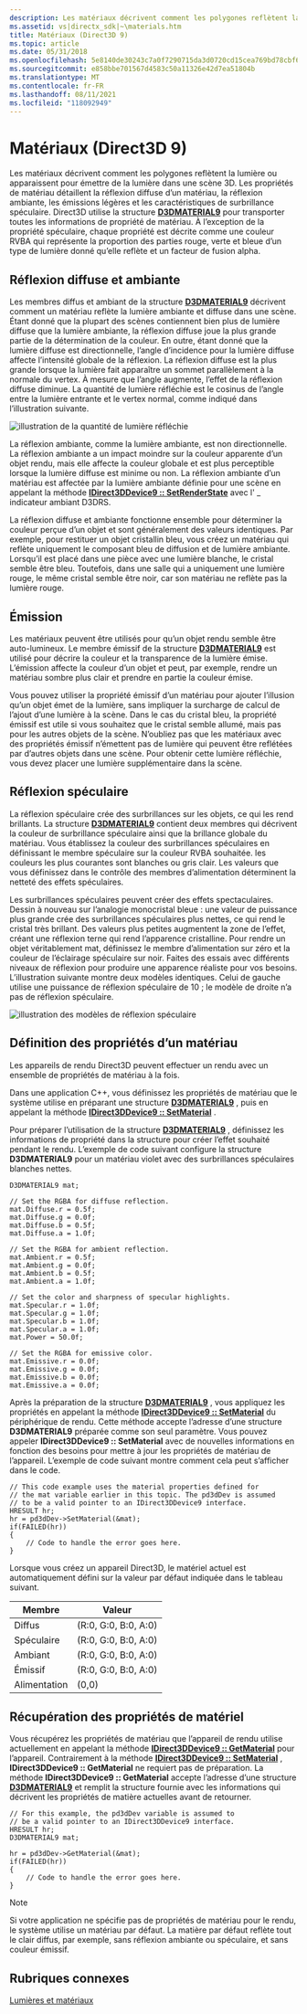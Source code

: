 ```yaml
---
description: Les matériaux décrivent comment les polygones reflètent la lumière ou apparaissent pour émettre de la lumière dans une scène 3D.
ms.assetid: vs|directx_sdk|~\materials.htm
title: Matériaux (Direct3D 9)
ms.topic: article
ms.date: 05/31/2018
ms.openlocfilehash: 5e8140de30243c7a0f7290715da3d0720cd15cea769bd78cbf66893c0082062d
ms.sourcegitcommit: e858bbe701567d4583c50a11326e42d7ea51804b
ms.translationtype: MT
ms.contentlocale: fr-FR
ms.lasthandoff: 08/11/2021
ms.locfileid: "118092949"
---
```

# <a name="materials-direct3d-9"></a>Matériaux (Direct3D 9)

Les matériaux décrivent comment les polygones reflètent la lumière ou apparaissent pour émettre de la lumière dans une scène 3D. Les propriétés de matériau détaillent la réflexion diffuse d’un matériau, la réflexion ambiante, les émissions légères et les caractéristiques de surbrillance spéculaire. Direct3D utilise la structure [**D3DMATERIAL9**](d3dmaterial9.md) pour transporter toutes les informations de propriété de matériau. À l’exception de la propriété spéculaire, chaque propriété est décrite comme une couleur RVBA qui représente la proportion des parties rouge, verte et bleue d’un type de lumière donné qu’elle reflète et un facteur de fusion alpha.

## <a name="diffuse-and-ambient-reflection"></a>Réflexion diffuse et ambiante

Les membres diffus et ambiant de la structure [**D3DMATERIAL9**](d3dmaterial9.md) décrivent comment un matériau reflète la lumière ambiante et diffuse dans une scène. Étant donné que la plupart des scènes contiennent bien plus de lumière diffuse que la lumière ambiante, la réflexion diffuse joue la plus grande partie de la détermination de la couleur. En outre, étant donné que la lumière diffuse est directionnelle, l’angle d’incidence pour la lumière diffuse affecte l’intensité globale de la réflexion. La réflexion diffuse est la plus grande lorsque la lumière fait apparaître un sommet parallèlement à la normale du vertex. À mesure que l’angle augmente, l’effet de la réflexion diffuse diminue. La quantité de lumière réfléchie est le cosinus de l’angle entre la lumière entrante et le vertex normal, comme indiqué dans l’illustration suivante.

![illustration de la quantité de lumière réfléchie](images/incident.png)

La réflexion ambiante, comme la lumière ambiante, est non directionnelle. La réflexion ambiante a un impact moindre sur la couleur apparente d’un objet rendu, mais elle affecte la couleur globale et est plus perceptible lorsque la lumière diffuse est minime ou non. La réflexion ambiante d’un matériau est affectée par la lumière ambiante définie pour une scène en appelant la méthode [**IDirect3DDevice9 :: SetRenderState**](/windows/win32/api/d3d9helper/nf-d3d9helper-idirect3ddevice9-setrenderstate) avec l' \_ indicateur ambiant D3DRS.

La réflexion diffuse et ambiante fonctionne ensemble pour déterminer la couleur perçue d’un objet et sont généralement des valeurs identiques. Par exemple, pour restituer un objet cristallin bleu, vous créez un matériau qui reflète uniquement le composant bleu de diffusion et de lumière ambiante. Lorsqu’il est placé dans une pièce avec une lumière blanche, le cristal semble être bleu. Toutefois, dans une salle qui a uniquement une lumière rouge, le même cristal semble être noir, car son matériau ne reflète pas la lumière rouge.

## <a name="emission"></a>Émission

Les matériaux peuvent être utilisés pour qu’un objet rendu semble être auto-lumineux. Le membre émissif de la structure [**D3DMATERIAL9**](d3dmaterial9.md) est utilisé pour décrire la couleur et la transparence de la lumière émise. L’émission affecte la couleur d’un objet et peut, par exemple, rendre un matériau sombre plus clair et prendre en partie la couleur émise.

Vous pouvez utiliser la propriété émissif d’un matériau pour ajouter l’illusion qu’un objet émet de la lumière, sans impliquer la surcharge de calcul de l’ajout d’une lumière à la scène. Dans le cas du cristal bleu, la propriété émissif est utile si vous souhaitez que le cristal semble allumé, mais pas pour les autres objets de la scène. N’oubliez pas que les matériaux avec des propriétés émissif n’émettent pas de lumière qui peuvent être reflétées par d’autres objets dans une scène. Pour obtenir cette lumière réfléchie, vous devez placer une lumière supplémentaire dans la scène.

## <a name="specular-reflection"></a>Réflexion spéculaire

La réflexion spéculaire crée des surbrillances sur les objets, ce qui les rend brillants. La structure [**D3DMATERIAL9**](d3dmaterial9.md) contient deux membres qui décrivent la couleur de surbrillance spéculaire ainsi que la brillance globale du matériau. Vous établissez la couleur des surbrillances spéculaires en définissant le membre spéculaire sur la couleur RVBA souhaitée. les couleurs les plus courantes sont blanches ou gris clair. Les valeurs que vous définissez dans le contrôle des membres d’alimentation déterminent la netteté des effets spéculaires.

Les surbrillances spéculaires peuvent créer des effets spectaculaires. Dessin à nouveau sur l’analogie monocristal bleue : une valeur de puissance plus grande crée des surbrillances spéculaires plus nettes, ce qui rend le cristal très brillant. Des valeurs plus petites augmentent la zone de l’effet, créant une réflexion terne qui rend l’apparence cristalline. Pour rendre un objet véritablement mat, définissez le membre d’alimentation sur zéro et la couleur de l’éclairage spéculaire sur noir. Faites des essais avec différents niveaux de réflexion pour produire une apparence réaliste pour vos besoins. L’illustration suivante montre deux modèles identiques. Celui de gauche utilise une puissance de réflexion spéculaire de 10 ; le modèle de droite n’a pas de réflexion spéculaire.

![illustration des modèles de réflexion spéculaire](images/spechigh.png)

## <a name="setting-material-properties"></a>Définition des propriétés d’un matériau

Les appareils de rendu Direct3D peuvent effectuer un rendu avec un ensemble de propriétés de matériau à la fois.

Dans une application C++, vous définissez les propriétés de matériau que le système utilise en préparant une structure [**D3DMATERIAL9**](d3dmaterial9.md) , puis en appelant la méthode [**IDirect3DDevice9 :: SetMaterial**](/windows/win32/api/d3d9helper/nf-d3d9helper-idirect3ddevice9-setmaterial) .

Pour préparer l’utilisation de la structure [**D3DMATERIAL9**](d3dmaterial9.md) , définissez les informations de propriété dans la structure pour créer l’effet souhaité pendant le rendu. L’exemple de code suivant configure la structure **D3DMATERIAL9** pour un matériau violet avec des surbrillances spéculaires blanches nettes.


```
D3DMATERIAL9 mat;

// Set the RGBA for diffuse reflection.
mat.Diffuse.r = 0.5f;
mat.Diffuse.g = 0.0f;
mat.Diffuse.b = 0.5f;
mat.Diffuse.a = 1.0f;

// Set the RGBA for ambient reflection.
mat.Ambient.r = 0.5f;
mat.Ambient.g = 0.0f;
mat.Ambient.b = 0.5f;
mat.Ambient.a = 1.0f;

// Set the color and sharpness of specular highlights.
mat.Specular.r = 1.0f;
mat.Specular.g = 1.0f;
mat.Specular.b = 1.0f;
mat.Specular.a = 1.0f;
mat.Power = 50.0f;

// Set the RGBA for emissive color.
mat.Emissive.r = 0.0f;
mat.Emissive.g = 0.0f;
mat.Emissive.b = 0.0f;
mat.Emissive.a = 0.0f;
```



Après la préparation de la structure [**D3DMATERIAL9**](d3dmaterial9.md) , vous appliquez les propriétés en appelant la méthode [**IDirect3DDevice9 :: SetMaterial**](/windows/win32/api/d3d9helper/nf-d3d9helper-idirect3ddevice9-setmaterial) du périphérique de rendu. Cette méthode accepte l’adresse d’une structure **D3DMATERIAL9** préparée comme son seul paramètre. Vous pouvez appeler **IDirect3DDevice9 :: SetMaterial** avec de nouvelles informations en fonction des besoins pour mettre à jour les propriétés de matériau de l’appareil. L’exemple de code suivant montre comment cela peut s’afficher dans le code.


```
// This code example uses the material properties defined for 
// the mat variable earlier in this topic. The pd3dDev is assumed
// to be a valid pointer to an IDirect3DDevice9 interface.
HRESULT hr;
hr = pd3dDev->SetMaterial(&mat);
if(FAILED(hr))
{
    // Code to handle the error goes here.
}
```



Lorsque vous créez un appareil Direct3D, le matériel actuel est automatiquement défini sur la valeur par défaut indiquée dans le tableau suivant.



| Membre   | Valeur                |
|----------|----------------------|
| Diffus  | (R:0, G:0, B:0, A:0) |
| Spéculaire | (R:0, G:0, B:0, A:0) |
| Ambiant  | (R:0, G:0, B:0, A:0) |
| Émissif | (R:0, G:0, B:0, A:0) |
| Alimentation    | (0,0)                |



 

## <a name="retrieving-material-properties"></a>Récupération des propriétés de matériel

Vous récupérez les propriétés de matériau que l’appareil de rendu utilise actuellement en appelant la méthode [**IDirect3DDevice9 :: GetMaterial**](/windows/desktop/api) pour l’appareil. Contrairement à la méthode [**IDirect3DDevice9 :: SetMaterial**](/windows/win32/api/d3d9helper/nf-d3d9helper-idirect3ddevice9-setmaterial) , **IDirect3DDevice9 :: GetMaterial** ne requiert pas de préparation. La méthode **IDirect3DDevice9 :: GetMaterial** accepte l’adresse d’une structure [**D3DMATERIAL9**](d3dmaterial9.md) et remplit la structure fournie avec les informations qui décrivent les propriétés de matière actuelles avant de retourner.


```
// For this example, the pd3dDev variable is assumed to 
// be a valid pointer to an IDirect3DDevice9 interface.
HRESULT hr;
D3DMATERIAL9 mat;

hr = pd3dDev->GetMaterial(&mat);
if(FAILED(hr))
{
    // Code to handle the error goes here.
}
```



> [!Note]  
> Si votre application ne spécifie pas de propriétés de matériau pour le rendu, le système utilise un matériau par défaut. La matière par défaut reflète tout le clair diffus, par exemple, sans réflexion ambiante ou spéculaire, et sans couleur émissif.

 

## <a name="related-topics"></a>Rubriques connexes

<dl> <dt>

[Lumières et matériaux](lights-and-materials.md)
</dt> </dl>

 

 
